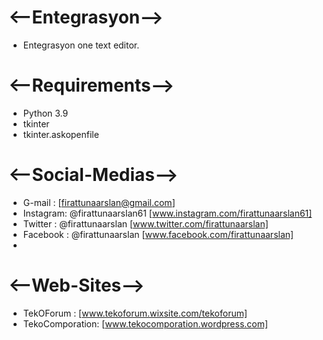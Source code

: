 # <--Entegrasyon-->
- Entegrasyon one text editor.

# <--Requirements-->
- Python 3.9
- tkinter 
- tkinter.askopenfile

# <--Social-Medias-->
- G-mail   : [firattunaarslan@gmail.com]
- Instagram: @firattunaarslan61 [www.instagram.com/firattunaarslan61]
- Twitter  : @firattunaarslan   [www.twitter.com/firattunaarslan]
- Facebook : @firattunaarslan   [www.facebook.com/firattunaarslan]
- 
# <--Web-Sites-->
- TekOForum      : [www.tekoforum.wixsite.com/tekoforum]
- TekoComporation: [www.tekocomporation.wordpress.com]
